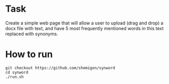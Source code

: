 # Task

Create a simple web page that will allow a user to upload (drag and drop) a docx file with text, and have 5 most frequently mentioned words in this text replaced with synonyms. 

# How to run

    git checkout https://github.com/shemigon/synword
    cd synword
    ./run.sh
